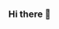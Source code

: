 ### Hi there 👋

<!--
**kah19k/kah19k** is a ✨ _special_ ✨ repository because its `README.md` (this file) appears on your GitHub profile.

Here are some ideas to get you started:

-I am a senior at FSU getting my Bachelors in Studio Art with a minor in Innovation. I love technology and coding. more specifically, 3d rendering, video games, modeling, code art and graphic design. 
-->
